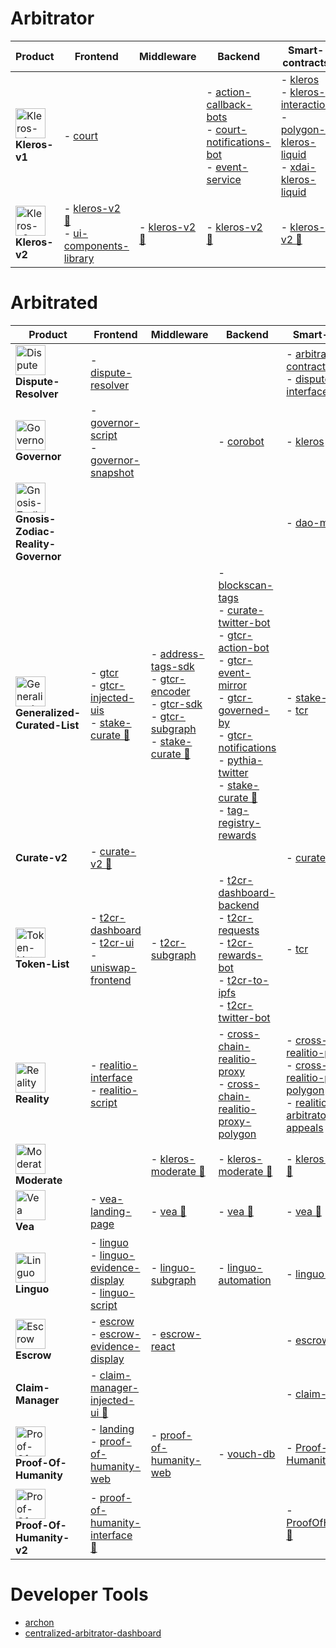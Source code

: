 # Arbitrator
| Product | Frontend | Middleware | Backend | Smart-contracts |
|---|---|---|---|---|
| <img alt="Kleros-v1" src="../assets/kleros-symbol.svg" width="48"><br/> **Kleros-v1** | - [court](https://github.com/kleros/court) | | - [action-callback-bots](https://github.com/kleros/action-callback-bots) <br/> - [court-notifications-bot](https://github.com/kleros/court-notifications-bot) <br/> - [event-service](https://github.com/kleros/event-service) | - [kleros](https://github.com/kleros/kleros) <br/> - [kleros-interaction](https://github.com/kleros/kleros-interaction) <br/> - [polygon-kleros-liquid](https://github.com/kleros/polygon-kleros-liquid) <br/> - [xdai-kleros-liquid](https://github.com/kleros/xdai-kleros-liquid)
| <img alt="Kleros-v2" src="../assets/kleros-symbol.svg" width="48"><br/> **Kleros-v2** | - [kleros-v2 🚧](https://github.com/kleros/kleros-v2) <br/> - [ui-components-library](https://github.com/kleros/ui-components-library) | - [kleros-v2 🚧](https://github.com/kleros/kleros-v2) | - [kleros-v2 🚧](https://github.com/kleros/kleros-v2) | - [kleros-v2 🚧](https://github.com/kleros/kleros-v2)
# Arbitrated
| Product | Frontend | Middleware | Backend | Smart-contracts |
|---|---|---|---|---|
| <img alt="Dispute-Resolver" src="../assets/symbol-dispute-resolver.svg" width="48"><br/> **Dispute-Resolver** | - [dispute-resolver](https://github.com/kleros/dispute-resolver) | | | - [arbitrable-proxy-contracts](https://github.com/kleros/arbitrable-proxy-contracts) <br/> - [dispute-resolver-interface-contract](https://github.com/kleros/dispute-resolver-interface-contract)
| <img alt="Governor" src="../assets/governor.png" width="48"><br/> **Governor** | - [governor-script](https://github.com/kleros/governor-script) <br/> - [governor-snapshot](https://github.com/kleros/governor-snapshot) | | - [corobot](https://github.com/kleros/corobot) | - [kleros](https://github.com/kleros/kleros)
| <img alt="Gnosis-Zodiac-Reality-Governor" src="../assets/governor.png" width="48"><br/> **Gnosis-Zodiac-Reality-Governor** | | | | - [dao-module](https://github.com/kleros/dao-module)
| <img alt="Generalized-Curated-List" src="../assets/symbol-curate.svg" width="48"><br/> **Generalized-Curated-List** | - [gtcr](https://github.com/kleros/gtcr) <br/> - [gtcr-injected-uis](https://github.com/kleros/gtcr-injected-uis) <br/> - [stake-curate 🚧](https://github.com/kleros/stake-curate) | - [address-tags-sdk](https://github.com/kleros/address-tags-sdk) <br/> - [gtcr-encoder](https://github.com/kleros/gtcr-encoder) <br/> - [gtcr-sdk](https://github.com/kleros/gtcr-sdk) <br/> - [gtcr-subgraph](https://github.com/kleros/gtcr-subgraph) <br/> - [stake-curate 🚧](https://github.com/kleros/stake-curate) | - [blockscan-tags](https://github.com/kleros/blockscan-tags) <br/> - [curate-twitter-bot](https://github.com/kleros/curate-twitter-bot) <br/> - [gtcr-action-bot](https://github.com/kleros/gtcr-action-bot) <br/> - [gtcr-event-mirror](https://github.com/kleros/gtcr-event-mirror) <br/> - [gtcr-governed-by](https://github.com/kleros/gtcr-governed-by) <br/> - [gtcr-notifications](https://github.com/kleros/gtcr-notifications) <br/> - [pythia-twitter](https://github.com/kleros/pythia-twitter) <br/> - [stake-curate 🚧](https://github.com/kleros/stake-curate) <br/> - [tag-registry-rewards](https://github.com/kleros/tag-registry-rewards) | - [stake-curate 🚧](https://github.com/kleros/stake-curate) <br/> - [tcr](https://github.com/kleros/tcr)
|  **Curate-v2** | - [curate-v2 🚧](https://github.com/kleros/curate-v2) | | | - [curate-v2 🚧](https://github.com/kleros/curate-v2)
| <img alt="Token-List" src="../assets/symbol-t2cr.svg" width="48"><br/> **Token-List** | - [t2cr-dashboard](https://github.com/kleros/t2cr-dashboard) <br/> - [t2cr-ui](https://github.com/kleros/t2cr-ui) <br/> - [uniswap-frontend](https://github.com/kleros/uniswap-frontend) | - [t2cr-subgraph](https://github.com/kleros/t2cr-subgraph) | - [t2cr-dashboard-backend](https://github.com/kleros/t2cr-dashboard-backend) <br/> - [t2cr-requests](https://github.com/kleros/t2cr-requests) <br/> - [t2cr-rewards-bot](https://github.com/kleros/t2cr-rewards-bot) <br/> - [t2cr-to-ipfs](https://github.com/kleros/t2cr-to-ipfs) <br/> - [t2cr-twitter-bot](https://github.com/kleros/t2cr-twitter-bot) | - [tcr](https://github.com/kleros/tcr)
| <img alt="Reality" src="../assets/symbol-oracle.svg" width="48"><br/> **Reality** | - [realitio-interface](https://github.com/kleros/realitio-interface) <br/> - [realitio-script](https://github.com/kleros/realitio-script) | | - [cross-chain-realitio-proxy](https://github.com/kleros/cross-chain-realitio-proxy) <br/> - [cross-chain-realitio-proxy-polygon](https://github.com/kleros/cross-chain-realitio-proxy-polygon) | - [cross-chain-realitio-proxy](https://github.com/kleros/cross-chain-realitio-proxy) <br/> - [cross-chain-realitio-proxy-polygon](https://github.com/kleros/cross-chain-realitio-proxy-polygon) <br/> - [realitio-arbitrator-with-appeals](https://github.com/kleros/realitio-arbitrator-with-appeals)
| <img alt="Moderate" src="../assets/symbol-moderate.svg" width="48"><br/> **Moderate** | | - [kleros-moderate 🚧](https://github.com/kleros/kleros-moderate) | - [kleros-moderate 🚧](https://github.com/kleros/kleros-moderate) | - [kleros-moderate 🚧](https://github.com/kleros/kleros-moderate)
| <img alt="Vea" src="../assets/symbol-vea.png" width="48"><br/> **Vea** | - [vea-landing-page](https://github.com/kleros/vea-landing-page) | - [vea 🚧](https://github.com/kleros/vea) | - [vea 🚧](https://github.com/kleros/vea) | - [vea 🚧](https://github.com/kleros/vea)
| <img alt="Linguo" src="../assets/symbol-linguo.svg" width="48"><br/> **Linguo** | - [linguo](https://github.com/kleros/linguo) <br/> - [linguo-evidence-display](https://github.com/kleros/linguo-evidence-display) <br/> - [linguo-script](https://github.com/kleros/linguo-script) | - [linguo-subgraph](https://github.com/kleros/linguo-subgraph) | - [linguo-automation](https://github.com/kleros/linguo-automation) | - [linguo-contracts](https://github.com/kleros/linguo-contracts)
| <img alt="Escrow" src="../assets/symbol-escrow.svg" width="48"><br/> **Escrow** | - [escrow](https://github.com/kleros/escrow) <br/> - [escrow-evidence-display](https://github.com/kleros/escrow-evidence-display) | - [escrow-react](https://github.com/kleros/escrow-react) | | - [escrow-contracts](https://github.com/kleros/escrow-contracts)
|  **Claim-Manager** | - [claim-manager-injected-ui 🚧](https://github.com/kleros/claim-manager-injected-ui) | | | - [claim-manager 🚧](https://github.com/kleros/claim-manager)
| <img alt="Proof-Of-Humanity" src="../assets/symbol-poh.svg" width="48"><br/> **Proof-Of-Humanity** | - [landing](https://github.com/Proof-Of-Humanity/landing) <br/> - [proof-of-humanity-web](https://github.com/Proof-Of-Humanity/proof-of-humanity-web) | - [proof-of-humanity-web](https://github.com/Proof-Of-Humanity/proof-of-humanity-web) | - [vouch-db](https://github.com/Proof-Of-Humanity/vouch-db) | - [Proof-Of-Humanity](https://github.com/Proof-Of-Humanity/Proof-Of-Humanity)
| <img alt="Proof-Of-Humanity-v2" src="../assets/symbol-poh.svg" width="48"><br/> **Proof-Of-Humanity-v2** | - [proof-of-humanity-interface 🚧](https://github.com/Proof-Of-Humanity/proof-of-humanity-interface) | | | - [ProofOfHumanityV2 🚧](https://github.com/Proof-Of-Humanity/ProofOfHumanityV2)

# Developer Tools
 - [archon](https://github.com/kleros/archon)
 - [centralized-arbitrator-dashboard](https://github.com/kleros/centralized-arbitrator-dashboard)

